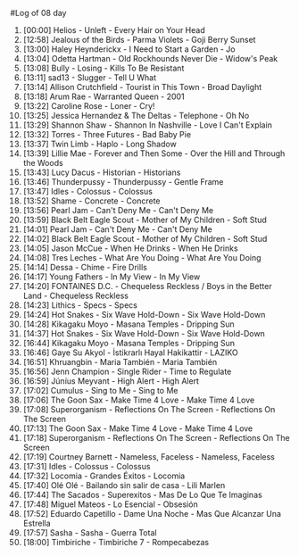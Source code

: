 #Log of 08 day

1. [00:00] Helios - Unleft - Every Hair on Your Head
1. [12:58] Jealous of the Birds - Parma Violets - Goji Berry Sunset
1. [13:00] Haley Heynderickx - I Need to Start a Garden - Jo
1. [13:04] Odetta Hartman - Old Rockhounds Never Die - Widow's Peak
1. [13:08] Bully - Losing - Kills To Be Resistant
1. [13:11] sad13 - Slugger - Tell U What
1. [13:14] Allison Crutchfield - Tourist in This Town - Broad Daylight
1. [13:18] Arum Rae - Warranted Queen - 2001
1. [13:22] Caroline Rose - Loner - Cry!
1. [13:25] Jessica Hernandez & The Deltas - Telephone - Oh No
1. [13:29] Shannon Shaw - Shannon In Nashville - Love I Can't Explain
1. [13:32] Torres - Three Futures - Bad Baby Pie
1. [13:37] Twin Limb - Haplo - Long Shadow
1. [13:39] Lillie Mae - Forever and Then Some - Over the Hill and Through the Woods
1. [13:43] Lucy Dacus - Historian - Historians
1. [13:46] Thunderpussy - Thunderpussy - Gentle Frame
1. [13:47] Idles - Colossus - Colossus
1. [13:52] Shame - Concrete - Concrete
1. [13:56] Pearl Jam - Can't Deny Me - Can't Deny Me
1. [13:59] Black Belt Eagle Scout - Mother of My Children - Soft Stud
1. [14:01] Pearl Jam - Can't Deny Me - Can't Deny Me
1. [14:02] Black Belt Eagle Scout - Mother of My Children - Soft Stud
1. [14:05] Jason McCue - When He Drinks - When He Drinks
1. [14:08] Tres Leches - What Are You Doing - What Are You Doing
1. [14:14] Dessa - Chime - Fire Drills
1. [14:17] Young Fathers - In My View - In My View
1. [14:20] FONTAINES D.C. - Chequeless Reckless / Boys in the Better Land - Chequeless Reckless
1. [14:23] Lithics - Specs - Specs
1. [14:24] Hot Snakes - Six Wave Hold-Down - Six Wave Hold-Down
1. [14:28] Kikagaku Moyo - Masana Temples - Dripping Sun
1. [14:37] Hot Snakes - Six Wave Hold-Down - Six Wave Hold-Down
1. [16:44] Kikagaku Moyo - Masana Temples - Dripping Sun
1. [16:46] Gaye Su Akyol - İstikrarlı Hayal Hakikattir - LAZIKO
1. [16:51] Khruangbin - Maria También - Maria También
1. [16:56] Jenn Champion - Single Rider - Time to Regulate
1. [16:59] Júníus Meyvant - High Alert - High Alert
1. [17:02] Cumulus - Sing to Me - Sing to Me
1. [17:06] The Goon Sax - Make Time 4 Love - Make Time 4 Love
1. [17:08] Superorganism - Reflections On The Screen - Reflections On The Screen
1. [17:13] The Goon Sax - Make Time 4 Love - Make Time 4 Love
1. [17:18] Superorganism - Reflections On The Screen - Reflections On The Screen
1. [17:19] Courtney Barnett - Nameless, Faceless - Nameless, Faceless
1. [17:31] Idles - Colossus - Colossus
1. [17:32] Locomia - Grandes Éxitos - Locomia
1. [17:40] Olé Olé - Bailando sin salir de casa - Lili Marlen
1. [17:44] The Sacados - Superexitos - Mas De Lo Que Te Imaginas
1. [17:48] Miguel Mateos - Lo Esencial - Obsesión
1. [17:52] Eduardo Capetillo - Dame Una Noche - Mas Que Alcanzar Una Estrella
1. [17:57] Sasha - Sasha - Guerra Total
1. [18:00] Timbiriche - Timbiriche 7 - Rompecabezas
